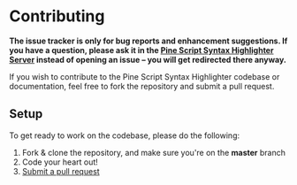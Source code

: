 # Contributing

**The issue tracker is only for bug reports and enhancement suggestions. If you have a question, please ask it in the [Pine Script Syntax Highlighter Server](https://discord.gg/NYxmN6t) instead of opening an issue – you will get redirected there anyway.**

If you wish to contribute to the Pine Script Syntax Highlighter codebase or documentation, feel free to fork the repository and submit a
pull request.

## Setup

To get ready to work on the codebase, please do the following:

1.  Fork & clone the repository, and make sure you're on the **master** branch
2.  Code your heart out!
3.  [Submit a pull request](https://github.com/kendinikertenkelebek/pine-script-syntax-highlighter/compare)